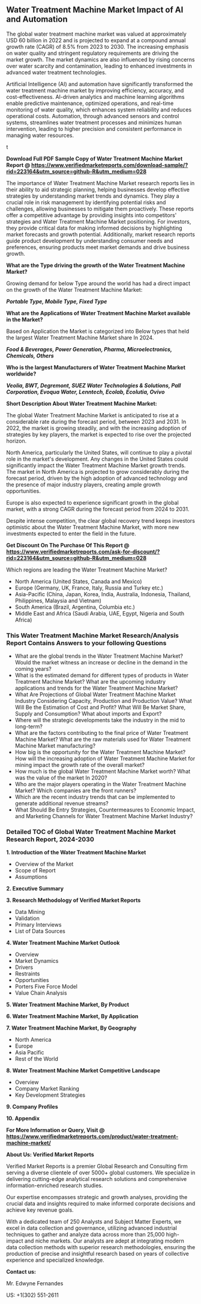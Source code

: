 <h2>Water Treatment Machine Market Impact of AI and Automation</h2><p>The global water treatment machine market was valued at approximately USD 60 billion in 2022 and is projected to expand at a compound annual growth rate (CAGR) of 8.5% from 2023 to 2030. The increasing emphasis on water quality and stringent regulatory requirements are driving the market growth. The market dynamics are also influenced by rising concerns over water scarcity and contamination, leading to enhanced investments in advanced water treatment technologies.</p><p>Artificial Intelligence (AI) and automation have significantly transformed the water treatment machine market by improving efficiency, accuracy, and cost-effectiveness. AI-driven analytics and machine learning algorithms enable predictive maintenance, optimized operations, and real-time monitoring of water quality, which enhances system reliability and reduces operational costs. Automation, through advanced sensors and control systems, streamlines water treatment processes and minimizes human intervention, leading to higher precision and consistent performance in managing water resources.</p>t</p><p id="" class=""><strong>Download Full PDF Sample Copy of Water Treatment Machine Market Report @ <a href="https://www.verifiedmarketreports.com/download-sample/?rid=223164&utm_source=github-R&utm_medium=028" target="_blank">https://www.verifiedmarketreports.com/download-sample/?rid=223164&utm_source=github-R&utm_medium=028</a></strong></p><p>The importance of&nbsp;Water Treatment Machine Market research reports lies in their ability to aid strategic planning, helping businesses develop effective strategies by understanding market trends and dynamics. They play a crucial role in risk management by identifying potential risks and challenges, allowing businesses to mitigate them proactively. These reports offer a competitive advantage by providing insights into competitors' strategies and Water Treatment Machine Market positioning. For investors, they provide critical data for making informed decisions by highlighting market forecasts and growth potential. Additionally, market research reports guide product development by understanding consumer needs and preferences, ensuring products meet market demands and drive business growth.</p><p><strong>What are the&nbsp;Type driving the growth of the Water Treatment Machine Market?</strong></p><p id="" class="">Growing demand for below Type around the world has had a direct impact on the growth of the Water Treatment Machine Market:</p><em><strong>Portable Type, Mobile Type, Fixed Type</strong></em></p><strong>What are the&nbsp;Applications&nbsp;of Water Treatment Machine Market available in the Market?</strong></p><p id="" class="">Based on Application the Market is categorized into Below types that held the largest Water Treatment Machine Market share In 2024.</p><em><strong>Food & Beverages, Power Generation, Pharma, Microelectronics, Chemicals, Others</strong></em></p><strong>Who is the largest Manufacturers of Water Treatment Machine Market worldwide?</strong></p><p><em><strong>Veolia, BWT, Degremont, SUEZ Water Technologies & Solutions, Pall Corporation, Evoqua Water, Lenntech, Ecolab, Ecolutia, Ovivo</strong></em></p><p id="" class=""><strong>Short Description About Water Treatment Machine Market:</strong></p><p>The global Water Treatment Machine Market is anticipated to rise at a considerable rate during the forecast period, between 2023 and 2031. In 2022, the market is growing steadily, and with the increasing adoption of strategies by key players, the market is expected to rise over the projected horizon.</p><p>North America, particularly the United States, will continue to play a pivotal role in the market's development. Any changes in the United States could significantly impact the Water Treatment Machine Market growth trends. The market in North America is projected to grow considerably during the forecast period, driven by the high adoption of advanced technology and the presence of major industry players, creating ample growth opportunities.</p><p>Europe is also expected to experience significant growth in the global market, with a strong CAGR during the forecast period from 2024 to 2031.</p><p>Despite intense competition, the clear global recovery trend keeps investors optimistic about the Water Treatment Machine Market, with more new investments expected to enter the field in the future.</p><p id="" class=""><strong>Get Discount On The Purchase Of This Report @ <a href="https://www.verifiedmarketreports.com/ask-for-discount/?rid=223164&utm_source=github-R&utm_medium=028" target="_blank">https://www.verifiedmarketreports.com/ask-for-discount/?rid=223164&utm_source=github-R&utm_medium=028</a></strong></p>Which regions are leading the Water Treatment Machine Market?</p><ul><li>North America (United States, Canada and Mexico)</li><li>Europe (Germany, UK, France, Italy, Russia and Turkey etc.)</li><li>Asia-Pacific (China, Japan, Korea, India, Australia, Indonesia, Thailand, Philippines, Malaysia and Vietnam)</li><li>South America (Brazil, Argentina, Columbia etc.)</li><li>Middle East and Africa (Saudi Arabia, UAE, Egypt, Nigeria and South Africa)</li></ul><h3 id="" class="">This Water Treatment Machine Market Research/Analysis Report Contains Answers to your following Questions</h3><ul><li>What are the global trends in the Water Treatment Machine Market? Would the market witness an increase or decline in the demand in the coming years?</li><li>What is the estimated demand for different types of products in Water Treatment Machine Market? What are the upcoming industry applications and trends for the Water Treatment Machine Market?</li><li>What Are Projections of Global Water Treatment Machine Market Industry Considering Capacity, Production and Production Value? What Will Be the Estimation of Cost and Profit? What Will Be Market Share, Supply and Consumption? What about imports and Export?</li><li>Where will the strategic developments take the industry in the mid to long-term?</li><li>What are the factors contributing to the final price of Water Treatment Machine Market? What are the raw materials used for Water Treatment Machine Market manufacturing?</li><li>How big is the opportunity for the Water Treatment Machine Market? How will the increasing adoption of Water Treatment Machine Market for mining impact the growth rate of the overall market?</li><li>How much is the global Water Treatment Machine Market worth? What was the value of the market In 2020?</li><li>Who are the major players operating in the Water Treatment Machine Market? Which companies are the front runners?</li><li>Which are the recent industry trends that can be implemented to generate additional revenue streams?</li><li>What Should Be Entry Strategies, Countermeasures to Economic Impact, and Marketing Channels for Water Treatment Machine Market Industry?</li></ul><h3 id="" class="">Detailed TOC of Global Water Treatment Machine Market Research Report, 2024-2030</h3><p id="" class=""><strong>1. Introduction of the Water Treatment Machine Market</strong></p><ul><li>Overview of the Market</li><li>Scope of Report</li><li>Assumptions</li></ul><p id="" class=""><strong>2. Executive Summary</strong></p><p id="" class=""><strong>3. Research Methodology of Verified Market Reports</strong></p><ul><li>Data Mining</li><li>Validation</li><li>Primary Interviews</li><li>List of Data Sources</li></ul><p id="" class=""><strong>4. Water Treatment Machine Market Outlook</strong></p><ul><li>Overview</li><li>Market Dynamics</li><li>Drivers</li><li>Restraints</li><li>Opportunities</li><li>Porters Five Force Model</li><li>Value Chain Analysis</li></ul><p id="" class=""><strong>5. Water Treatment Machine Market, By Product</strong></p><p id="" class=""><strong>6. Water Treatment Machine Market, By Application</strong></p><p id="" class=""><strong>7. Water Treatment Machine Market, By Geography</strong></p><ul><li>North America</li><li>Europe</li><li>Asia Pacific</li><li>Rest of the World</li></ul><p id="" class=""><strong>8. Water Treatment Machine Market Competitive Landscape</strong></p><ul><li>Overview</li><li>Company Market Ranking</li><li>Key Development Strategies</li></ul><p id="" class=""><strong>9. Company Profiles</strong></p><p id="" class=""><strong>10. Appendix</strong></p><p id="" class=""><strong>For More Information or Query, Visit @ <a href="https://www.verifiedmarketreports.com/product/water-treatment-machine-market/" target="_blank">https://www.verifiedmarketreports.com/product/water-treatment-machine-market/</a></strong></p><p id="" class=""><strong>About Us: Verified Market Reports</strong></p><p id="" class="">Verified Market Reports is a premier Global Research and Consulting firm serving a diverse clientele of over 5000+ global customers. We specialize in delivering cutting-edge analytical research solutions and comprehensive information-enriched research studies.</p><p id="" class="">Our expertise encompasses strategic and growth analyses, providing the crucial data and insights required to make informed corporate decisions and achieve key revenue goals.</p><p id="" class="">With a dedicated team of 250 Analysts and Subject Matter Experts, we excel in data collection and governance, utilizing advanced industrial techniques to gather and analyze data across more than 25,000 high-impact and niche markets. Our analysts are adept at integrating modern data collection methods with superior research methodologies, ensuring the production of precise and insightful research based on years of collective experience and specialized knowledge.</p><p id="" class=""><strong>Contact us:</strong></p><p id="" class="">Mr. Edwyne Fernandes</p><p id="" class="">US: +1(302) 551-2611</p>
